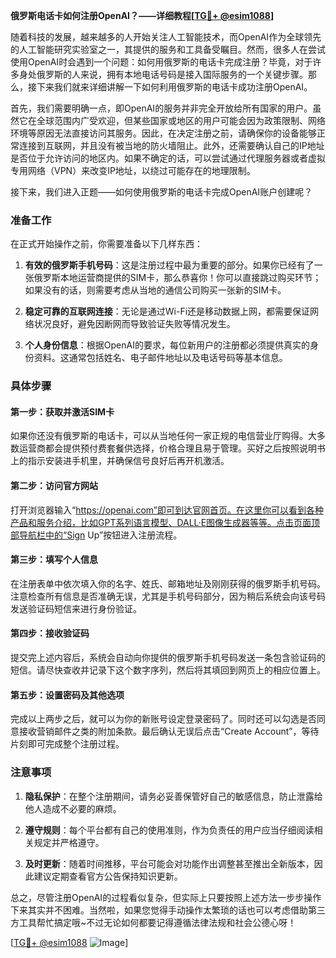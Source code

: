 **俄罗斯电话卡如何注册OpenAI？——详细教程[[TG💪+ @esim1088](https://t.me/s/esim1088)]**

随着科技的发展，越来越多的人开始关注人工智能技术，而OpenAI作为全球领先的人工智能研究实验室之一，其提供的服务和工具备受瞩目。然而，很多人在尝试使用OpenAI时会遇到一个问题：如何用俄罗斯的电话卡完成注册？毕竟，对于许多身处俄罗斯的人来说，拥有本地电话号码是接入国际服务的一个关键步骤。那么，接下来我们就来详细讲解一下如何利用俄罗斯的电话卡成功注册OpenAI。

首先，我们需要明确一点，即OpenAI的服务并非完全开放给所有国家的用户。虽然它在全球范围内广受欢迎，但某些国家或地区的用户可能会因为政策限制、网络环境等原因无法直接访问其服务。因此，在决定注册之前，请确保你的设备能够正常连接到互联网，并且没有被当地的防火墙阻止。此外，还需要确认自己的IP地址是否位于允许访问的地区内。如果不确定的话，可以尝试通过代理服务器或者虚拟专用网络（VPN）来改变IP地址，以绕过可能存在的地理限制。

接下来，我们进入正题——如何使用俄罗斯的电话卡完成OpenAI账户创建呢？

### 准备工作

在正式开始操作之前，你需要准备以下几样东西：

1. **有效的俄罗斯手机号码**：这是注册过程中最为重要的部分。如果你已经有了一张俄罗斯本地运营商提供的SIM卡，那么恭喜你！你可以直接跳过购买环节；如果没有的话，则需要考虑从当地的通信公司购买一张新的SIM卡。
   
2. **稳定可靠的互联网连接**：无论是通过Wi-Fi还是移动数据上网，都需要保证网络状况良好，避免因断网而导致验证失败等情况发生。

3. **个人身份信息**：根据OpenAI的要求，每位新用户的注册都必须提供真实的身份资料。这通常包括姓名、电子邮件地址以及电话号码等基本信息。

### 具体步骤

#### 第一步：获取并激活SIM卡
如果你还没有俄罗斯的电话卡，可以从当地任何一家正规的电信营业厅购得。大多数运营商都会提供预付费套餐供选择，价格合理且易于管理。买好之后按照说明书上的指示安装进手机里，并确保信号良好后再开机激活。

#### 第二步：访问官方网站
打开浏览器输入“https://openai.com”即可到达官网首页。在这里你可以看到各种产品和服务介绍，比如GPT系列语言模型、DALL·E图像生成器等等。点击页面顶部导航栏中的“Sign Up”按钮进入注册流程。

#### 第三步：填写个人信息
在注册表单中依次填入你的名字、姓氏、邮箱地址及刚刚获得的俄罗斯手机号码。注意检查所有信息是否准确无误，尤其是手机号码部分，因为稍后系统会向该号码发送验证码短信来进行身份验证。

#### 第四步：接收验证码
提交完上述内容后，系统会自动向你提供的俄罗斯手机号码发送一条包含验证码的短信。请尽快查收并记录下这个数字序列，然后将其填回到网页上的相应位置上。

#### 第五步：设置密码及其他选项
完成以上两步之后，就可以为你的新账号设定登录密码了。同时还可以勾选是否同意接收营销邮件之类的附加条款。最后确认无误后点击“Create Account”，等待片刻即可完成整个注册过程。

### 注意事项

1. **隐私保护**：在整个注册期间，请务必妥善保管好自己的敏感信息，防止泄露给他人造成不必要的麻烦。
   
2. **遵守规则**：每个平台都有自己的使用准则，作为负责任的用户应当仔细阅读相关规定并严格遵守。
   
3. **及时更新**：随着时间推移，平台可能会对功能作出调整甚至推出全新版本，因此建议定期查看官方公告保持知识更新。

总之，尽管注册OpenAI的过程看似复杂，但实际上只要按照上述方法一步步操作下来其实并不困难。当然啦，如果您觉得手动操作太繁琐的话也可以考虑借助第三方工具帮忙搞定哦~不过无论如何都要记得遵循法律法规和社会公德心呀！

[[TG💪+ @esim1088](https://t.me/s/esim1088) ![Image](https://i.postimg.cc/4NQfJmqS/Snipaste-2025-05-13-00-14-12.png)]